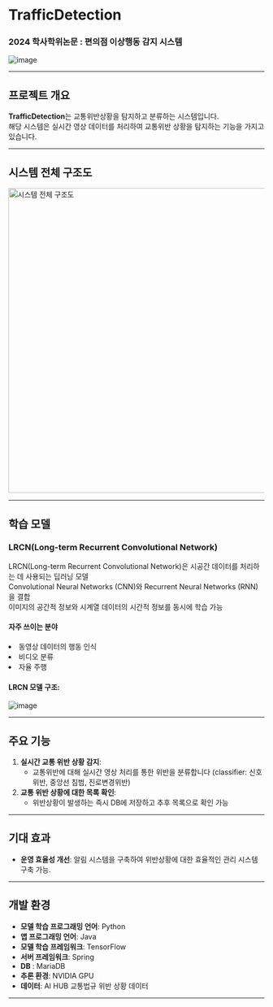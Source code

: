 # TrafficDetection

### 2024 학사학위논문 : 편의점 이상행동 감지 시스템
![image](https://github.com/user-attachments/assets/89382f32-ac08-43ac-a85e-b881f0057091)

---

## 프로젝트 개요
**TrafficDetection**는 교통위반상황을 탐지하고 분류하는 시스템입니다. <br>
해당 시스템은 실시간 영상 데이터를 처리하여 교통위반 상황을 탐지하는 기능을 가지고 있습니다.

---

## 시스템 전체 구조도
<img src="https://github.com/user-attachments/assets/dd253838-ef49-4017-9e35-dff9923bac8f" alt="시스템 전체 구조도" width="600"/>

---

## 학습 모델

### **LRCN(Long-term Recurrent Convolutional Network)**
LRCN(Long-term Recurrent Convolutional Network)은 시공간 데이터를 처리하는 데 사용되는 딥러닝 모델<br>
Convolutional Neural Networks (CNN)와 Recurrent Neural Networks (RNN)을 결합 <br>
이미지의 공간적 정보와 시계열 데이터의 시간적 정보를 동시에 학습 가능 <br>
#### 자주 쓰이는 분야
<li>동영상 데이터의 행동 인식
<li>비디오 분류
<li>자율 주행<br>

#### LRCN 모델 구조:
![image](https://github.com/user-attachments/assets/aa394148-80ab-4898-9695-ea0332404598)

---
## 주요 기능
1. **실시간 교통 위반 상황 감지**:
   - 교통위반에 대해 실시간 영상 처리를 통한 위반을 분류합니다 (classifier: 신호위반, 중앙선 침범, 진로변경위반)
2. **교통 위반 상황에 대한 목록 확인**:
   - 위반상황이 발생하는 즉시 DB에 저장하고 추후 목록으로 확인 가능
---

## 기대 효과
- **운영 효율성 개선**: 알림 시스템을 구축하여 위반상황에 대한 효율적인 관리 시스템 구축 가능.

---

## 개발 환경
- **모델 학습 프로그래밍 언어**: Python
- **앱 프로그래밍 언어**: Java
- **모델 학습 프레임워크**: TensorFlow
- **서버 프레임워크**: Spring
- **DB** : MariaDB
- **추론 환경**: NVIDIA GPU
- **데이터**: AI HUB 교통법규 위반 상황 데이터

---
